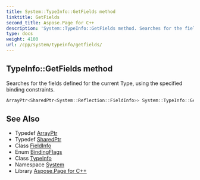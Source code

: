 ```yaml
---
title: System::TypeInfo::GetFields method
linktitle: GetFields
second_title: Aspose.Page for C++
description: 'System::TypeInfo::GetFields method. Searches for the fields defined for the current Type, using the specified binding constraints in C++.'
type: docs
weight: 4100
url: /cpp/system/typeinfo/getfields/
---
```

## TypeInfo::GetFields method


Searches for the fields defined for the current Type, using the specified binding constraints.

```cpp
ArrayPtr<SharedPtr<System::Reflection::FieldInfo>> System::TypeInfo::GetFields(System::Reflection::BindingFlags bindingAttr) const
```

## See Also

* Typedef [ArrayPtr](../../arrayptr/)
* Typedef [SharedPtr](../../sharedptr/)
* Class [FieldInfo](../../../system.reflection/fieldinfo/)
* Enum [BindingFlags](../../../system.reflection/bindingflags/)
* Class [TypeInfo](../)
* Namespace [System](../../)
* Library [Aspose.Page for C++](../../../)
